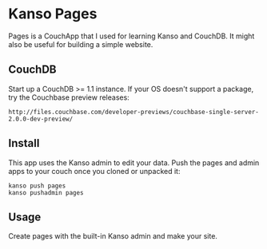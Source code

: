 # Kanso Pages

Pages is a CouchApp that I used for learning Kanso and CouchDB. It might also
be useful for building a simple website.

## CouchDB

Start up a CouchDB >= 1.1 instance.  If your OS doesn't support a package, try
the Couchbase preview releases:

    http://files.couchbase.com/developer-previews/couchbase-single-server-2.0.0-dev-preview/

## Install

This app uses the Kanso admin to edit your data.  Push the pages and admin apps
to your couch once you cloned or unpacked it:

```
kanso push pages
kanso pushadmin pages
```

## Usage

Create pages with the built-in Kanso admin and make your site.
